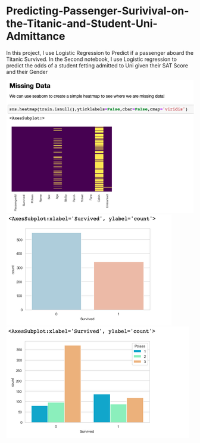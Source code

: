 # Predicting-Passenger-Surivival-on-the-Titanic-and-Student-Uni-Admittance
In this project, I use Logistic Regression to Predict if a passenger aboard the Titanic Survived. In the Second notebook, I use Logistic regression to predict the odds of a student fetting admitted to Uni given their SAT Score and their Gender

<img src='https://github.com/ErnestAsena/Predicting-Passenger-Surivival-on-the-Titanic-and-Student-Uni-Admittance/blob/main/Images/Screenshot%202021-11-10%20at%2013.06.15.png'>

<img src='https://github.com/ErnestAsena/Predicting-Passenger-Surivival-on-the-Titanic-and-Student-Uni-Admittance/blob/main/Images/Screenshot%202021-11-10%20at%2013.06.42.png'>

<img src='https://github.com/ErnestAsena/Predicting-Passenger-Surivival-on-the-Titanic-and-Student-Uni-Admittance/blob/main/Images/Screenshot%202021-11-10%20at%2013.06.58.png'>
